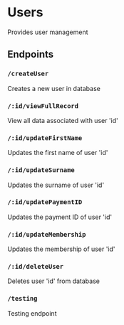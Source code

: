 # Users

Provides user management

## Endpoints

### `/createUser`

Creates a new user in database

### `/:id/viewFullRecord`

View all data associated with user 'id'

### `/:id/updateFirstName`

Updates the first name of user 'id'

### `/:id/updateSurname`

Updates the surname of user 'id'

### `/:id/updatePaymentID`

Updates the payment ID of user 'id'

### `/:id/updateMembership`

Updates the membership of user 'id'

### `/:id/deleteUser`

Deletes user 'id' from database

### `/testing`

Testing endpoint

